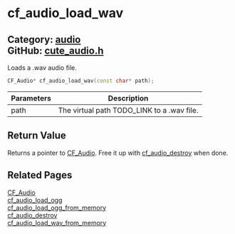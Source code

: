 # cf_audio_load_wav

Category: [audio](https://github.com/RandyGaul/cute_framework/blob/master/docs/api_reference?id=audio)  
GitHub: [cute_audio.h](https://github.com/RandyGaul/cute_framework/blob/master/include/cute_audio.h)  
---

Loads a .wav audio file.

```cpp
CF_Audio* cf_audio_load_wav(const char* path);
```

Parameters | Description
--- | ---
path | The virtual path TODO_LINK to a .wav file.

## Return Value

Returns a pointer to [CF_Audio](https://github.com/RandyGaul/cute_framework/blob/master/docs/audio/cf_audio.md). Free it up with [cf_audio_destroy](https://github.com/RandyGaul/cute_framework/blob/master/docs/audio/cf_audio_destroy.md) when done.

## Related Pages

[CF_Audio](https://github.com/RandyGaul/cute_framework/blob/master/docs/audio/cf_audio.md)  
[cf_audio_load_ogg](https://github.com/RandyGaul/cute_framework/blob/master/docs/audio/cf_audio_load_ogg.md)  
[cf_audio_load_ogg_from_memory](https://github.com/RandyGaul/cute_framework/blob/master/docs/audio/cf_audio_load_ogg_from_memory.md)  
[cf_audio_destroy](https://github.com/RandyGaul/cute_framework/blob/master/docs/audio/cf_audio_destroy.md)  
[cf_audio_load_wav_from_memory](https://github.com/RandyGaul/cute_framework/blob/master/docs/audio/cf_audio_load_wav_from_memory.md)  
